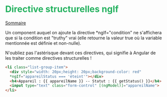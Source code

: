 # <div style="color: #26B260">**Directive structurelles ngIf**</div>

[Sommaire](./00-Sommaire.md)

Un component auquel on ajoute la directive  *ngIf="condition"  ne s'affichera que si la condition est "truthy" vrai (elle retourne la valeur  true  où la variable mentionnée est définie et non-nulle).

N'oubliez pas l'astérisque devant ces directives, qui signifie à Angular de les traiter comme directives structurelles !

```html
<li class="list-group-item">
  <div style="width: 20px;height: 20px;background-color: red"
  *ngIf="appareilStatus === 'éteint'"></div>
  <h4>Appareil : {{ appareilName }} -- Statut : {{ getStatus() }}</h4>
  <input type="text" class="form-control" [(ngModel)]="appareilName">
</li>
```
